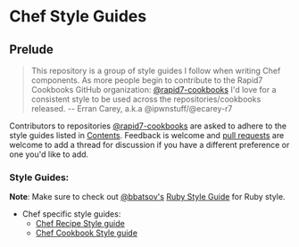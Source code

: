 # Chef Style Guides
## Prelude
> This repository is a group of style guides I follow when writing Chef components.
> As more people begin to contribute to the Rapid7 Cookbooks GitHub organization: [@rapid7-cookbooks](https://github.com/rapid7-cookbooks)
> I'd love for a consistent style to be used across the repositories/cookbooks released.
> -- Erran Carey, a.k.a @ipwnstuff/@ecarey-r7

Contributors to repositories [@rapid7-cookbooks](https://github.com/rapid7-cookbooks) are asked to adhere to the style guides listed in [Contents](#contents).
Feedback is welcome and [pull requests](https://github.com/ecarey-r7/ruby-style-guides) are welcome to add a thread for
discussion if you have a different preference or one you'd like to add.

### Style Guides:
**Note**: Make sure to check out [@bbatsov's](https://github.com/bbatsov) [Ruby Style Guide](https://github.com/bbatsov/ruby-style-guide) for Ruby style.
* Chef specific style guides:
  * [Chef Recipe Style guide](Chef/Recipe.md)
  * [Chef Cookbook Style guide](Chef/Cookbook.md)
